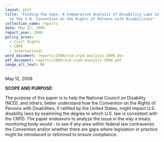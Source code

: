 ```yaml
---
layout: post
title: "Finding the Gaps: A Comparative Analysis of Disability Laws in the U.S.
  to the U.N. Convention on the Rights of Persons with Disabilities"
collection_name: reports
date: May 12, 2008
report_year: 2008
policy_areas:
  - Civil Rights
  - CRPD
  - International
word_document: reports/2008/ncd-crpd-analysis-2008.doc
pdf_document: reports/2008/ncd-crpd-analysis-2008.pdf
image_alt_text: NA
---
```

M﻿ay 12, 2008

**S﻿COPE AND PURPOSE:**

The purpose of this paper is to help the National Council on Disability (NCD), and others, better understand how the Convention on the Rights of Persons with Disabilities, if ratified by the United States, might impact U.S. disability laws by examining the degree to which U.S. law is consistent with the CRPD. The paper endeavors to analyze the issue in the way a treaty monitoring body would - to see if any area within federal law contravenes the Convention and/or whether there are gaps where legislation or practice might be introduced or reformed to ensure compliance.